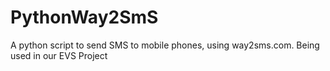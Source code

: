 # PythonWay2SmS
A python script to send SMS to mobile phones, using way2sms.com. 
Being used in our EVS Project

